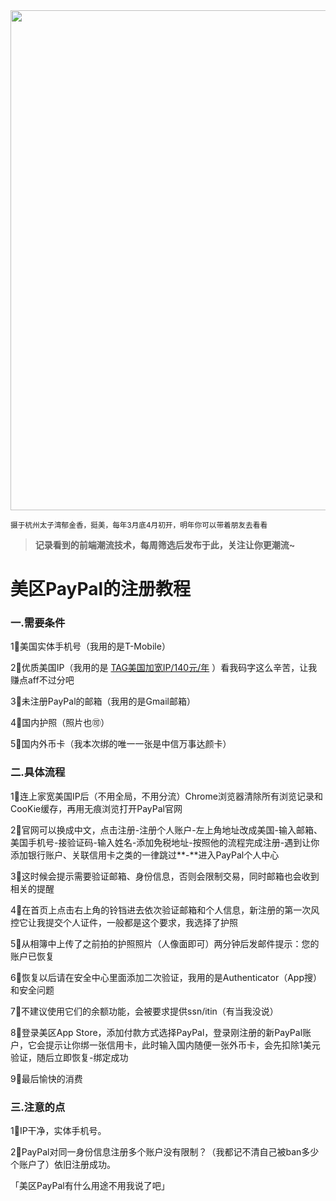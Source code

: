 <img src=https://gw.alipayobjects.com/zos/k/yt/ck1Y1K.png width=800/>  

<small>摄于杭州太子湾郁金香，挺美，每年3月底4月初开，明年你可以带着朋友去看看</small>  

> **记录看到的前端潮流技术，每周筛选后发布于此，关注让你更潮流~**  


# 美区PayPal的注册教程

### 一.**需要条件**

1⃣️美国实体手机号（我用的是T-Mobile）

2⃣️优质美国IP（我用的是 [TAG美国加宽IP/140元/年](https://tagss.pro/#/register?invite=fUSBmfXP) ）看我码字这么辛苦，让我赚点aff不过分吧

3⃣️未注册PayPal的邮箱（我用的是Gmail邮箱）

4⃣️国内护照（照片也🉑）

5⃣️国内外币卡（我本次绑的唯一一张是中信万事达颜卡）

### 二.**具体流程**

1⃣️连上家宽美国IP后（不用全局，不用分流）Chrome浏览器清除所有浏览记录和CooKie缓存，再用无痕浏览打开PayPal官网

2⃣️官网可以换成中文，点击注册-注册个人账户-左上角地址改成美国-输入邮箱、美国手机号-接验证码-输入姓名-添加免税地址-按照他的流程完成注册-遇到让你添加银行账户、关联信用卡之类的一律跳过**-**进入PayPal个人中心

3⃣️这时候会提示需要验证邮箱、身份信息，否则会限制交易，同时邮箱也会收到相关的提醒

4⃣️在首页上点击右上角的铃铛进去依次验证邮箱和个人信息，新注册的第一次风控它让我提交个人证件，一般都是这个要求，我选择了护照

5⃣️从相簿中上传了之前拍的护照照片（人像面即可）两分钟后发邮件提示：您的账户已恢复

6⃣️恢复以后请在安全中心里面添加二次验证，我用的是Authenticator（App搜）和安全问题

7⃣️不建议使用它们的余额功能，会被要求提供ssn/itin（有当我没说）

8⃣️登录美区App Store，添加付款方式选择PayPal，登录刚注册的新PayPal账户，它会提示让你绑一张信用卡，此时输入国内随便一张外币卡，会先扣除1美元验证，随后立即恢复-绑定成功

9⃣️最后愉快的消费

### 三.**注意的点**

1⃣️IP干净，实体手机号。

2⃣️PayPal对同一身份信息注册多个账户没有限制？（我都记不清自己被ban多少个账户了）依旧注册成功。

「美区PayPal有什么用途不用我说了吧」
